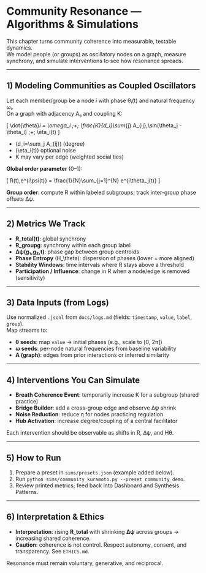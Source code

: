 # Community Resonance — Algorithms & Simulations

This chapter turns community coherence into measurable, testable dynamics.  
We model people (or groups) as oscillatory nodes on a graph, measure synchrony, and simulate interventions to see how resonance spreads.

---

## 1) Modeling Communities as Coupled Oscillators

Let each member/group be a node *i* with phase θᵢ(t) and natural frequency ωᵢ.  
On a graph with adjacency Aᵢⱼ and coupling K:

\[
\dot{\theta}_i = \omega_i \;+\; \frac{K}{d_i}\sum_{j} A_{ij}\,\sin(\theta_j - \theta_i) \;+\; \eta_i(t)
\]

- \(d_i=\sum_j A_{ij}\) (degree)  
- \(\eta_i(t)\) optional noise  
- K may vary per edge (weighted social ties)

**Global order parameter** (0–1):

\[
R(t)\,e^{i\psi(t)} = \frac{1}{N}\sum_{j=1}^{N} e^{i\theta_j(t)}
\]

**Group order**: compute R within labeled subgroups; track inter-group phase offsets Δψ.

---

## 2) Metrics We Track

- **R_total(t)**: global synchrony  
- **R_group[g](t)**: synchrony within each group label  
- **Δψ(g₁,g₂,t)**: phase gap between group centroids  
- **Phase Entropy** \(H_\theta\): dispersion of phases (lower = more aligned)  
- **Stability Windows**: time intervals where R stays above a threshold  
- **Participation / Influence**: change in R when a node/edge is removed (sensitivity)

---

## 3) Data Inputs (from Logs)

Use normalized `.jsonl` from `docs/logs.md` (fields: `timestamp`, `value`, `label`, `group`).  
Map streams to:
- **θ seeds**: map `value` → initial phases (e.g., scale to [0, 2π])  
- **ω seeds**: per-node natural frequencies from baseline variability  
- **A (graph)**: edges from prior interactions or inferred similarity

---

## 4) Interventions You Can Simulate

- **Breath Coherence Event**: temporarily increase K for a subgroup (shared practice)  
- **Bridge Builder**: add a cross-group edge and observe Δψ shrink  
- **Noise Reduction**: reduce η for nodes practicing regulation  
- **Hub Activation**: increase degree/coupling of a central facilitator

Each intervention should be observable as shifts in R, Δψ, and Hθ.

---

## 5) How to Run

1) Prepare a preset in `sims/presets.json` (example added below).  
2) Run `python sims/community_kuramoto.py --preset community_demo`.  
3) Review printed metrics; feed back into Dashboard and Synthesis Patterns.

---

## 6) Interpretation & Ethics

- **Interpretation**: rising **R_total** with shrinking **Δψ** across groups → increasing shared coherence.  
- **Caution**: coherence is not control. Respect autonomy, consent, and transparency. See `ETHICS.md`.

Resonance must remain voluntary, generative, and reciprocal.
